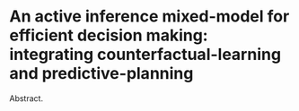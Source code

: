# An active inference mixed-model for efficient decision making: integrating counterfactual-learning and predictive-planning

Abstract.
